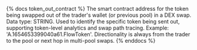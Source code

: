 {% docs token_out_contract %}
The smart contract address for the token being swapped out of the trader's wallet (or previous pool) in a DEX swap. Data type: STRING. Used to identify the specific token being sent out, supporting token-level analytics and swap path tracing. Example: 'A.1654653399040a61.FlowToken'. Directionality is always from the trader to the pool or next hop in multi-pool swaps.
{% enddocs %}